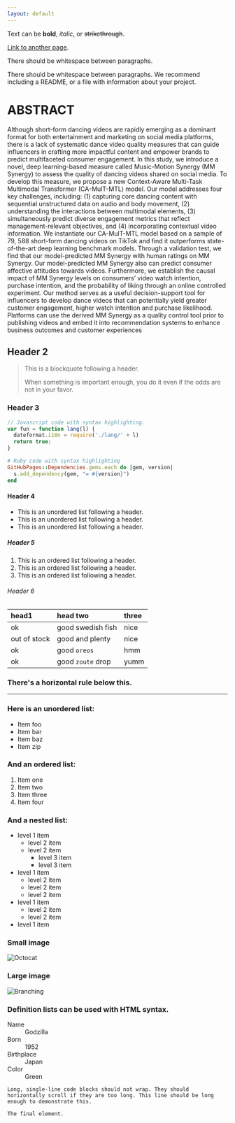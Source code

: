 ```yaml
---
layout: default
---
```


Text can be **bold**, _italic_, or ~~strikethrough~~.

[Link to another page](./another-page.html).

There should be whitespace between paragraphs.

There should be whitespace between paragraphs. We recommend including a README, or a file with information about your project.

# ABSTRACT

Although short-form dancing videos are rapidly emerging as a dominant format for both entertainment
and marketing on social media platforms, there is a lack of systematic dance video quality measures that can guide influencers in crafting more impactful content and empower brands to predict multifaceted consumer engagement. In this study, we introduce a novel, deep learning-based measure called Music-Motion Synergy (MM Synergy) to assess the quality of dancing videos shared on social media. To develop this measure, we propose a new Context-Aware Multi-Task Multimodal Transformer (CA-MulT-MTL) model. Our model addresses four key challenges, including: (1) capturing core dancing content with sequential unstructured data on audio and body movement, (2) understanding the interactions between multimodal elements, (3) simultaneously predict diverse engagement metrics that reflect management-relevant objectives, and (4) incorporating contextual video information. We instantiate our CA-MulT-MTL model based on a sample of 79, 588 short-form dancing videos on TikTok and find it outperforms state-of-the-art deep learning benchmark models. Through a validation test, we find that our model-predicted MM Synergy with human ratings on MM Synergy. Our model-predicted MM Synergy also can predict consumer affective attitudes towards videos. Furthermore, we establish the causal impact of MM Synergy levels on consumers’ video watch intention, purchase intention, and the probability of liking through an online controlled experiment. Our method serves as a useful decision-support tool for influencers to develop dance videos that can potentially yield greater customer engagement, higher watch intention and purchase likelihood. Platforms can use the derived MM Synergy as a quality control tool prior to publishing videos and embed it into recommendation systems to enhance business outcomes and customer experiences

## Header 2

> This is a blockquote following a header.
>
> When something is important enough, you do it even if the odds are not in your favor.

### Header 3

```js
// Javascript code with syntax highlighting.
var fun = function lang(l) {
  dateformat.i18n = require('./lang/' + l)
  return true;
}
```

```ruby
# Ruby code with syntax highlighting
GitHubPages::Dependencies.gems.each do |gem, version|
  s.add_dependency(gem, "= #{version}")
end
```

#### Header 4

*   This is an unordered list following a header.
*   This is an unordered list following a header.
*   This is an unordered list following a header.

##### Header 5

1.  This is an ordered list following a header.
2.  This is an ordered list following a header.
3.  This is an ordered list following a header.

###### Header 6

| head1        | head two          | three |
|:-------------|:------------------|:------|
| ok           | good swedish fish | nice  |
| out of stock | good and plenty   | nice  |
| ok           | good `oreos`      | hmm   |
| ok           | good `zoute` drop | yumm  |

### There's a horizontal rule below this.

* * *

### Here is an unordered list:

*   Item foo
*   Item bar
*   Item baz
*   Item zip

### And an ordered list:

1.  Item one
1.  Item two
1.  Item three
1.  Item four

### And a nested list:

- level 1 item
  - level 2 item
  - level 2 item
    - level 3 item
    - level 3 item
- level 1 item
  - level 2 item
  - level 2 item
  - level 2 item
- level 1 item
  - level 2 item
  - level 2 item
- level 1 item

### Small image

![Octocat](https://github.githubassets.com/images/icons/emoji/octocat.png)

### Large image

![Branching](https://guides.github.com/activities/hello-world/branching.png)


### Definition lists can be used with HTML syntax.

<dl>
<dt>Name</dt>
<dd>Godzilla</dd>
<dt>Born</dt>
<dd>1952</dd>
<dt>Birthplace</dt>
<dd>Japan</dd>
<dt>Color</dt>
<dd>Green</dd>
</dl>

```
Long, single-line code blocks should not wrap. They should horizontally scroll if they are too long. This line should be long enough to demonstrate this.
```

```
The final element.
```

